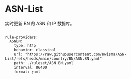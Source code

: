 
# ASN-List

实时更新 BN 的 ASN 和 IP 数据库。

<pre><code class="language-javascript">
rule-providers:
  ASNBN:
    type: http
    behavior: classical
    url: "https://raw.githubusercontent.com/Kwisma/ASN-List/refs/heads/main/country/BN/ASN.BN.yaml"
    path: ./ruleset/ASN.BN.yaml
    interval: 86400
    format: yaml
</code></pre>